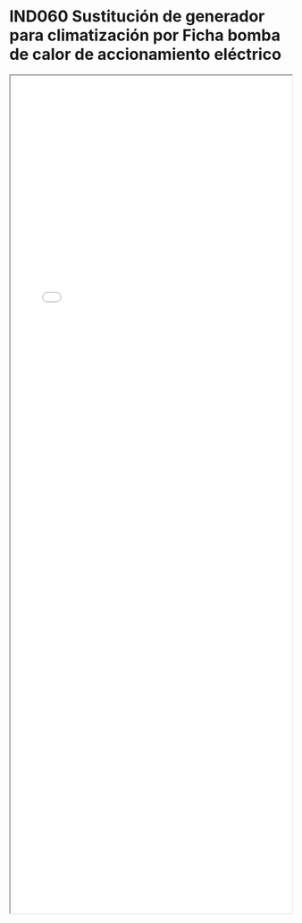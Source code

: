 
# IND060  Sustitución de generador para climatización por Ficha bomba de calor de accionamiento eléctrico

<iframe src="../IND060  Sustitución de generador para climatización por Ficha bomba de calor de accionamiento eléctrico.pdf" width="100%" height="1500px"></iframe>

